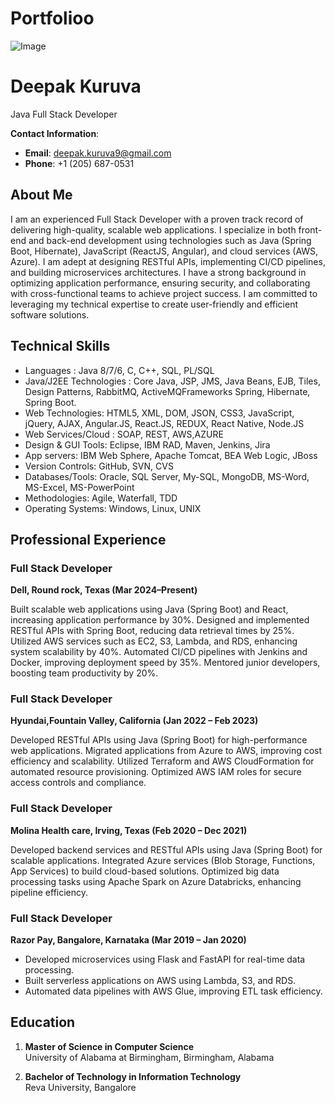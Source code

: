 # Portfolioo

![Image](https://github.com/user-attachments/assets/0c950703-6767-427b-bf36-70a27a34daa1)
# Deepak Kuruva
Java Full Stack Developer

**Contact Information**:
- **Email**: [deepak.kuruva9@gmail.com](mailto:deepak.kuruva9@gmail.com)
- **Phone**: +1 ‪(205) 687-0531

## About Me

I am an experienced Full Stack Developer with a proven track record of delivering high-quality, scalable web applications. I specialize in both front-end and back-end development using technologies such as Java (Spring Boot, Hibernate), JavaScript (ReactJS, Angular), and cloud services (AWS, Azure). I am adept at designing RESTful APIs, implementing CI/CD pipelines, and building microservices architectures. I have a strong background in optimizing application performance, ensuring security, and collaborating with cross-functional teams to achieve project success. I am committed to leveraging my technical expertise to create user-friendly and efficient software solutions.

## Technical Skills

- Languages	: Java 8/7/6, C, C++, SQL, PL/SQL
- Java/J2EE Technologies	:	Core Java, JSP, JMS, Java Beans, EJB, Tiles, Design Patterns, RabbitMQ, ActiveMQFrameworks	Spring, Hibernate, Spring Boot.
- Web Technologies:	HTML5, XML, DOM, JSON, CSS3, JavaScript, jQuery, AJAX, Angular.JS, React.JS, REDUX, React Native, Node.JS
- Web Services/Cloud :	SOAP, REST, AWS,AZURE
- Design & GUI Tools:	Eclipse, IBM RAD, Maven, Jenkins, Jira
- App servers:	IBM Web Sphere, Apache Tomcat, BEA Web Logic, JBoss
- Version Controls:	GitHub, SVN, CVS
- Databases/Tools:	Oracle, SQL Server, My-SQL, MongoDB, MS-Word, MS-Excel, MS-PowerPoint
- Methodologies:	 	Agile, Waterfall, TDD
- Operating Systems:	Windows, Linux, UNIX 


## Professional Experience

### Full Stack Developer  
**Dell, Round rock, Texas (Mar 2024–Present)**

Built scalable web applications using Java (Spring Boot) and React, increasing application performance by 30%.
Designed and implemented RESTful APIs with Spring Boot, reducing data retrieval times by 25%.
Utilized AWS services such as EC2, S3, Lambda, and RDS, enhancing system scalability by 40%.
Automated CI/CD pipelines with Jenkins and Docker, improving deployment speed by 35%.
Mentored junior developers, boosting team productivity by 20%.

### Full Stack Developer  
**Hyundai,Fountain Valley, California (Jan 2022 – Feb 2023)**

Developed RESTful APIs using Java (Spring Boot) for high-performance web applications.
Migrated applications from Azure to AWS, improving cost efficiency and scalability.
Utilized Terraform and AWS CloudFormation for automated resource provisioning.
Optimized AWS IAM roles for secure access controls and compliance.



### Full Stack Developer  
**Molina Health care, Irving, Texas (Feb 2020 – Dec 2021)**

Developed backend services and RESTful APIs using Java (Spring Boot) for scalable applications.
Integrated Azure services (Blob Storage, Functions, App Services) to build cloud-based solutions.
Optimized big data processing tasks using Apache Spark on Azure Databricks, enhancing pipeline efficiency.

### Full Stack Developer  
**Razor Pay, Bangalore, Karnataka (Mar 2019 – Jan 2020)**

- Developed microservices using Flask and FastAPI for real-time data processing.
- Built serverless applications on AWS using Lambda, S3, and RDS.
- Automated data pipelines with AWS Glue, improving ETL task efficiency.

## Education
1. **Master of Science in Computer Science**  
   University of Alabama at Birmingham, Birmingham, Alabama
   
2. **Bachelor of Technology in Information Technology**  
   Reva University, Bangalore
